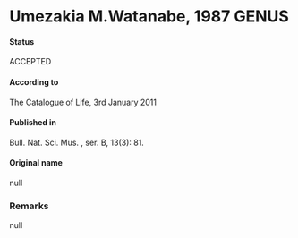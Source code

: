 Umezakia M.Watanabe, 1987 GENUS
=======

#### Status
ACCEPTED

#### According to
The Catalogue of Life, 3rd January 2011

#### Published in
Bull. Nat. Sci. Mus. , ser. B, 13(3): 81.

#### Original name
null

### Remarks
null